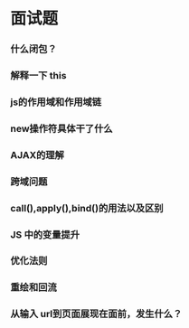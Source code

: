 面试题
===
### 什么闭包？

### 解释一下 this

### js的作用域和作用域链

### new操作符具体干了什么

### AJAX的理解

### 跨域问题

### call(),apply(),bind()的用法以及区别

### JS 中的变量提升

### 优化法则

### 重绘和回流

### 从输入 url到页面展现在面前，发生什么？

